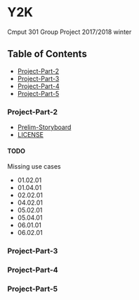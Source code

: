 # Y2K

Cmput 301 Group Project 2017/2018 winter

## Table of Contents
- [Project-Part-2](#project-part-2)
- [Project-Part-3](#project-part-3)
- [Project-Part-4](#project-part-4)
- [Project-Part-5](#project-part-5)
<!-- toc -->
### Project-Part-2
 - [Prelim-Storyboard](doc/301STORYBOARD.png)
 - [LICENSE](LICENSE)
#### TODO
Missing use cases
- 01.02.01
- 01.04.01
- 02.02.01
- 04.02.01
- 05.02.01
- 05.04.01
- 06.01.01
- 06.02.01

### Project-Part-3



### Project-Part-4


### Project-Part-5
